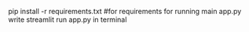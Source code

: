 pip install -r requirements.txt #for requirements
for running main app.py write streamlit run app.py in terminal 
